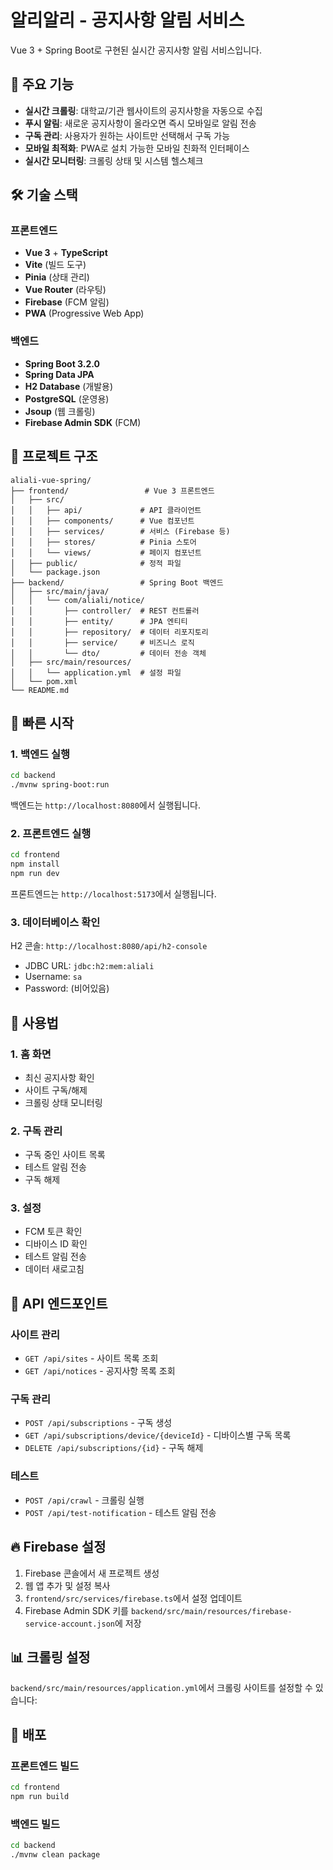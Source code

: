# 알리알리 - 공지사항 알림 서비스

Vue 3 + Spring Boot로 구현된 실시간 공지사항 알림 서비스입니다.

## 🚀 주요 기능

- **실시간 크롤링**: 대학교/기관 웹사이트의 공지사항을 자동으로 수집
- **푸시 알림**: 새로운 공지사항이 올라오면 즉시 모바일로 알림 전송
- **구독 관리**: 사용자가 원하는 사이트만 선택해서 구독 가능
- **모바일 최적화**: PWA로 설치 가능한 모바일 친화적 인터페이스
- **실시간 모니터링**: 크롤링 상태 및 시스템 헬스체크

## 🛠 기술 스택

### 프론트엔드
- **Vue 3** + **TypeScript**
- **Vite** (빌드 도구)
- **Pinia** (상태 관리)
- **Vue Router** (라우팅)
- **Firebase** (FCM 알림)
- **PWA** (Progressive Web App)

### 백엔드
- **Spring Boot 3.2.0**
- **Spring Data JPA**
- **H2 Database** (개발용)
- **PostgreSQL** (운영용)
- **Jsoup** (웹 크롤링)
- **Firebase Admin SDK** (FCM)

## 📁 프로젝트 구조

```
aliali-vue-spring/
├── frontend/                 # Vue 3 프론트엔드
│   ├── src/
│   │   ├── api/             # API 클라이언트
│   │   ├── components/      # Vue 컴포넌트
│   │   ├── services/        # 서비스 (Firebase 등)
│   │   ├── stores/          # Pinia 스토어
│   │   └── views/           # 페이지 컴포넌트
│   ├── public/              # 정적 파일
│   └── package.json
├── backend/                 # Spring Boot 백엔드
│   ├── src/main/java/
│   │   └── com/aliali/notice/
│   │       ├── controller/  # REST 컨트롤러
│   │       ├── entity/      # JPA 엔티티
│   │       ├── repository/  # 데이터 리포지토리
│   │       ├── service/     # 비즈니스 로직
│   │       └── dto/         # 데이터 전송 객체
│   ├── src/main/resources/
│   │   └── application.yml  # 설정 파일
│   └── pom.xml
└── README.md
```

## 🚀 빠른 시작

### 1. 백엔드 실행

```bash
cd backend
./mvnw spring-boot:run
```

백엔드는 `http://localhost:8080`에서 실행됩니다.

### 2. 프론트엔드 실행

```bash
cd frontend
npm install
npm run dev
```

프론트엔드는 `http://localhost:5173`에서 실행됩니다.

### 3. 데이터베이스 확인

H2 콘솔: `http://localhost:8080/api/h2-console`
- JDBC URL: `jdbc:h2:mem:aliali`
- Username: `sa`
- Password: (비어있음)

## 📱 사용법

### 1. 홈 화면
- 최신 공지사항 확인
- 사이트 구독/해제
- 크롤링 상태 모니터링

### 2. 구독 관리
- 구독 중인 사이트 목록
- 테스트 알림 전송
- 구독 해제

### 3. 설정
- FCM 토큰 확인
- 디바이스 ID 확인
- 테스트 알림 전송
- 데이터 새로고침

## 🔧 API 엔드포인트

### 사이트 관리
- `GET /api/sites` - 사이트 목록 조회
- `GET /api/notices` - 공지사항 목록 조회

### 구독 관리
- `POST /api/subscriptions` - 구독 생성
- `GET /api/subscriptions/device/{deviceId}` - 디바이스별 구독 목록
- `DELETE /api/subscriptions/{id}` - 구독 해제

### 테스트
- `POST /api/crawl` - 크롤링 실행
- `POST /api/test-notification` - 테스트 알림 전송

## 🔥 Firebase 설정

1. Firebase 콘솔에서 새 프로젝트 생성
2. 웹 앱 추가 및 설정 복사
3. `frontend/src/services/firebase.ts`에서 설정 업데이트
4. Firebase Admin SDK 키를 `backend/src/main/resources/firebase-service-account.json`에 저장

## 📊 크롤링 설정

`backend/src/main/resources/application.yml`에서 크롤링 사이트를 설정할 수 있습니다:


## 🚀 배포

### 프론트엔드 빌드
```bash
cd frontend
npm run build
```

### 백엔드 빌드
```bash
cd backend
./mvnw clean package
```
